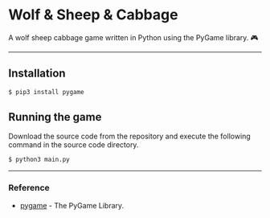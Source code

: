 # Wolf & Sheep & Cabbage

A wolf sheep cabbage game written in Python using the PyGame library. 🎮

---

## Installation
```sh
$ pip3 install pygame
```

## Running the game
Download the source code from the repository and execute the following command in the source code directory.
```sh
$ python3 main.py
```

---

### Reference

* [pygame](https://www.pygame.org/docs/) - The PyGame Library.

